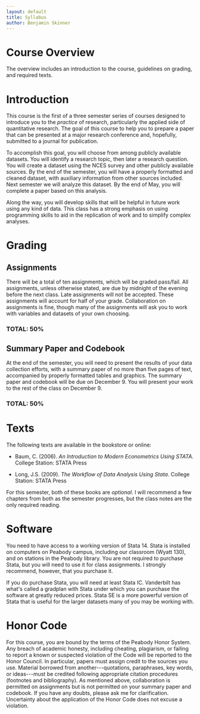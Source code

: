 ```yaml
---
layout: default
title: Syllabus
author: Benjamin Skinner
---
```


# Course Overview

The overview includes an introduction to the course, guidelines on
grading, and required texts.

# Introduction

This course is the first of a three semester series of courses
designed to introduce you to the *practice* of research,
particularly the applied side of quantitative research. The goal of
this course to help you to prepare a paper that can be presented at
a major research conference and, hopefully, submitted to a journal
for publication.

To accomplish this goal, you will choose from among publicly
available datasets. You will identify a research topic, then later a
research question. You will create a dataset using the NCES survey
and other publicly available sources. By the end of the semester,
you will have a properly formatted and cleaned dataset, with
auxiliary information from other sources included. Next semester we
will analyze this dataset. By the end of May, you will complete a
paper based on this analysis.

Along the way, you will develop skills that will be helpful in
future work using any kind of data. This class has a strong emphasis
on using programming skills to aid in the replication of work and to
simplify complex analyses.

# Grading

## Assignments

There will be a total of ten assignments, which will be graded
pass/fail. All assignments, unless otherwise stated, are due by midnight of the evening before the next class. Late assignments will not be accepted. These assignments will account for half of your grade. Collaboration on assignments is
fine, though many of the assignments will ask you to work with
variables and datasets of your own choosing.

### TOTAL: 50%

## Summary Paper and Codebook

At the end of the semester, you will need to present the results of
your data collection efforts, with a summary paper of no more than
five pages of text, accompanied by properly formatted tables and
graphics. The summary paper and codebook will be due on December
9. You will present your work to the rest of the class on December
9.

### TOTAL: 50%

# Texts

The following texts are available in the bookstore or online:

* Baum, C. (2006). *An Introduction to Modern Econometrics Using
STATA*. College Station: STATA Press

* Long, J.S. (2009). *The Workflow of Data Analysis Using Stata*.
College Station: STATA Press

For this semester, both of these books are *optional*. I will
recommend a few chapters from both as the semester progresses, but the
class notes are the only required reading.

# Software

You need to have access to a working version of Stata 14.
Stata is installed on computers on Peabody campus, including our
classroom (Wyatt 130), and on stations in the Peabody library. You
are not required to purchase Stata, but you will need to use it for
class assignments. I strongly recommend, however, that you purchase it.

If you do purchase Stata, you will need at least Stata IC. Vanderbilt
has what's called a gradplan with Stata under which you can purchase
the software at greatly reduced prices. Stata SE is a more powerful
version of Stata that is useful for the larger datasets many of you
may be working with.

# Honor Code

For this course, you are bound by the terms of the Peabody Honor
System. Any breach of academic honesty, including cheating,
plagiarism, or failing to report a known or suspected violation of the
Code will be reported to the Honor Council. In particular, papers must
assign credit to the sources you use. Material borrowed from
another---quotations, paraphrases, key words, or ideas---must be
credited following appropriate citation procedures (footnotes and
bibliography). As mentioned above, collaboration is permitted
on assignments but is not permitted on your summary paper and
codebook. If you have any doubts, please ask me for
clarification. Uncertainty about the application of the Honor Code
does not excuse a violation.
